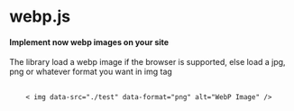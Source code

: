 webp.js
======

<h4>Implement now webp images on your site</h4>
<p>The library load a webp image if the browser is supported, else load a jpg, png or whatever format you want in img tag</p>

<pre>
	<code>
	< img data-src="./test" data-format="png" alt="WebP Image" />
	</code>
</pre>
